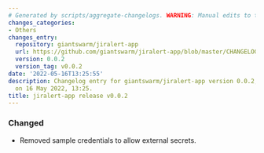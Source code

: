```yaml
---
# Generated by scripts/aggregate-changelogs. WARNING: Manual edits to this files will be overwritten.
changes_categories:
- Others
changes_entry:
  repository: giantswarm/jiralert-app
  url: https://github.com/giantswarm/jiralert-app/blob/master/CHANGELOG.md#002---2022-05-16
  version: 0.0.2
  version_tag: v0.0.2
date: '2022-05-16T13:25:55'
description: Changelog entry for giantswarm/jiralert-app version 0.0.2, published
  on 16 May 2022, 13:25.
title: jiralert-app release v0.0.2
---
```


### Changed
- Removed sample credentials to allow external secrets.
